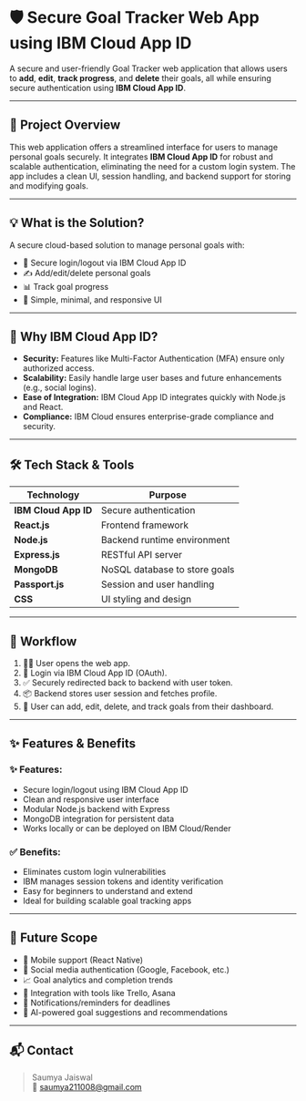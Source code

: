 # 🛡️ Secure Goal Tracker Web App using IBM Cloud App ID

A secure and user-friendly Goal Tracker web application that allows users to **add**, **edit**, **track progress**, and **delete** their goals, all while ensuring secure authentication using **IBM Cloud App ID**.

---

## 📌 Project Overview

This web application offers a streamlined interface for users to manage personal goals securely. It integrates **IBM Cloud App ID** for robust and scalable authentication, eliminating the need for a custom login system. The app includes a clean UI, session handling, and backend support for storing and modifying goals.

---

## 💡 What is the Solution?

A secure cloud-based solution to manage personal goals with:
- 🔐 Secure login/logout via IBM Cloud App ID
- ✍️ Add/edit/delete personal goals
- 📊 Track goal progress
- 🎯 Simple, minimal, and responsive UI

---

## 🔑 Why IBM Cloud App ID?

- **Security:** Features like Multi-Factor Authentication (MFA) ensure only authorized access.
- **Scalability:** Easily handle large user bases and future enhancements (e.g., social logins).
- **Ease of Integration:** IBM Cloud App ID integrates quickly with Node.js and React.
- **Compliance:** IBM Cloud ensures enterprise-grade compliance and security.

---

## 🛠️ Tech Stack & Tools

| Technology | Purpose |
|------------|---------|
| **IBM Cloud App ID** | Secure authentication |
| **React.js** | Frontend framework |
| **Node.js** | Backend runtime environment |
| **Express.js** | RESTful API server |
| **MongoDB** | NoSQL database to store goals |
| **Passport.js** | Session and user handling |
| **CSS** | UI styling and design |

---

## 🔄 Workflow

1. 🧑‍💻 User opens the web app.
2. 🔐 Login via IBM Cloud App ID (OAuth).
3. ✅ Securely redirected back to backend with user token.
4. 📦 Backend stores user session and fetches profile.
5. 🎯 User can add, edit, delete, and track goals from their dashboard.

---

## ✨ Features & Benefits

### ✨ Features:
- Secure login/logout using IBM Cloud App ID
- Clean and responsive user interface
- Modular Node.js backend with Express
- MongoDB integration for persistent data
- Works locally or can be deployed on IBM Cloud/Render

### ✅ Benefits:
- Eliminates custom login vulnerabilities
- IBM manages session tokens and identity verification
- Easy for beginners to understand and extend
- Ideal for building scalable goal tracking apps

---

## 🚀 Future Scope

- 📱 Mobile support (React Native)
- 🔐 Social media authentication (Google, Facebook, etc.)
- 📈 Goal analytics and completion trends
- 🔗 Integration with tools like Trello, Asana
- 🔔 Notifications/reminders for deadlines
- 🤖 AI-powered goal suggestions and recommendations

---

## 📬 Contact

> Saumya Jaiswal  
> 📧 saumya211008@gmail.com  


